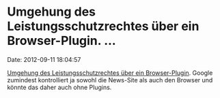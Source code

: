 Umgehung des Leistungsschutzrechtes über ein Browser-Plugin. \...
=================================================================

Date: 2012-09-11 18:04:57

[Umgehung des Leistungsschutzrechtes über ein
Browser-Plugin](http://magnusmanske.de/de-lsg/). Google zumindest
kontrolliert ja sowohl die News-Site als auch den Browser und könnte das
daher auch ohne Plugins.
